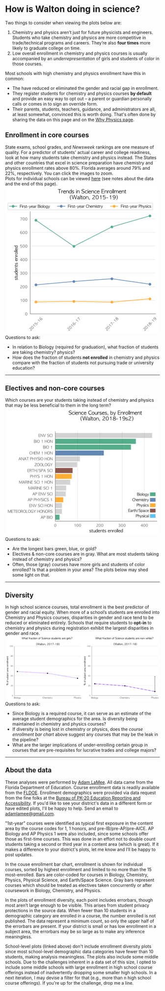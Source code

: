 # How is Walton doing in science?  
Two things to consider when viewing the plots below are:  
1. Chemistry and physics aren’t just for future physicists and engineers. Students who take chemistry and physics are more competitive in trade/technical programs and careers. They’re also **four times** more likely to graduate college on time.  
1. Low overall enrollment in chemistry and physics courses is usually accompanied by an *underrepresentation* of girls and students of color in those courses.  

Most schools with high chemistry and physics enrollment have this in common:  
- The have reduced or eliminated the gender and racial gap in enrollment.  
- They register students for chemistry and physics courses **by default** and provide an easy way to opt out – a parent or guardian personally calls or comes in to sign an override form.  
- Their parents, students, teachers, guidance, and administrators are all, at least somewhat, convinced this is worth doing. That's often done by sharing the data on this page and on the [Why Physics page](https://adamlamee.github.io/why_physics).  


## Enrollment in core courses  
State exams, school grades, and *Newsweek* rankings are one measure of quality. For a predictor of students' actual career and college readiness, look at how many students take chemistry and physics instead. The States and other countries that excel in science preparation have chemistry and physics enrollment rates above 80%. Florida averages around 79% and 22%, respectively. You can click the images to zoom.  
Plots for individual schools can be viewed [here](https://github.com/adamlamee/FL-STEM/tree/master/School_plots) (see notes about the data and the end of this page).  
<a href="../District_plots/WALTON_11BCPtrend.png"><img src="../District_plots/WALTON_11BCPtrend.png"></a>  
Questions to ask:  
- In relation to Biology (required for graduation), what fraction of students are taking chemistry? physics?  
- How does the fraction of students **not enrolled** in chemistry and physics compare with the fraction of students not pursuing trade or university education?  


---
## Electives and non-core courses  
Which courses are your students taking instead of chemistry and physics that may be less beneficial to them in the long term?  
<a href="../District_plots/WALTON_12courses.png"><img src="../District_plots/WALTON_12courses.png"></a>  
Questions to ask:  
- Are the longest bars green, blue, or gold?  
- Electives & non-core courses are in gray. What are most students taking instead of chemistry and physics?  
- Often, those (gray) courses have more girls and students of color enrolled? Is that a problem in your area? The plots below may shed some light on that.  
 

---
## Diversity  
In high school science courses, total enrollment is the best predictor of gender and racial equity. When more of a school’s students are enrolled into Chemistry and Physics courses, disparities in gender and race tend to be reduced or eliminated entirely. Schools that require students to **opt-in** to chemistry and physics during registration exhibit the largest disparities in gender and race.  
<a href="../District_plots/WALTON_2demog.png"><img src="../District_plots/WALTON_2demog.png"></a>  
Questions to ask:  
- Since Biology is a required course, it can serve as an estimate of the average student demographics for the area. Is diversity being maintained in chemistry and physics courses?  
- If diversity is being lost in chemistry or physics, does the *course enrollment bar chart* above suggest any courses that may be the leak in the pipeline?  
- What are the larger implications of under-enrolling certain group in courses that are pre-requisites for lucrative trades and college majors?   


---
## About the data  
These analyses were performed by [Adam LaMee](http://www.adamlamee.com). All data came from the Florida Department of Education. Course enrollment data is readily available from the [FLDOE](http://www.fldoe.org/accountability/data-sys/edu-info-accountability-services/pk-12-public-school-data-pubs-reports/students.stml). Enrollment demographics were provided via data request from the fine folks at the [Bureau of PK-20 Education Reporting and Accessibility](http://www.fldoe.org/accountability/accountability-reporting/). If you'd like to see your district's data in a different form or have edited plots, I'll be happy to help. Send an email to adamlamee@gmail.com.  

"1st-year" courses were identified as typical first exposure in the content area by the course codes for 1, 1 honors, and pre-IB/pre-AP/pre-AICE. AP Biology and AP Physics 1 were also included, since some schools offer those as first-time courses. This was done in an effort not to double count students taking a second or third year in a content area (which is great). If it makes a difference to your district's plots, let me know and I’ll be happy to post updates.  

In the couse enrollment bar chart, enrollment is shown for individual courses, sorted by highest enrollment and limited to no more than the 15 most-enrolled. Bars are color-coded for courses in Biology, Chemistry, Physics, Physical Science, and Earth/Space Science. Gray bars represent courses which should be treated as electives taken concurrently or after coursework in Biology, Chemistry, and Physics.  

In the plots of enrollment diversity, each point includes errorbars, though most aren’t large enough to be visible. This arises from student privacy protections in the source data. When fewer than 10 students in a demographic category are enrolled in a course, the number enrolled is not published. The data represent a minimum count, so only the upper half of the errorbars are present. If your district is small or has low enrollment in a subject area, the errorbars may be so large as to make any inference meaningless.  

School-level plots (linked above) don't include enrollment diversity plots since most school-level demographic data categories have fewer than 10 students, making analysis meaningless. The plots also include some middle schools. Due to the challenges inherent in a data set of this size, I opted to include some middle schools with large enrollment in high school course offerings instead of inadvertently dropping some smaller high schools. In a next iteration, I may devise a filter for that (e.g., more than n high school course offerings). If you're up for the challenge, drop me a line.